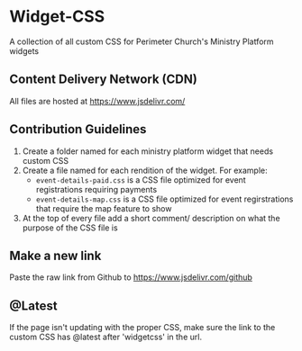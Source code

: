 # Widget-CSS
A collection of all custom CSS for Perimeter Church's Ministry Platform widgets

## Content Delivery Network (CDN)
All files are hosted at https://www.jsdelivr.com/ 

## Contribution Guidelines
  1. Create a folder named for each ministry platform widget that needs custom CSS
  2. Create a file named for each rendition of the widget. For example:
     - `event-details-paid.css` is a CSS file optimized for event registrations requiring payments
     - `event-details-map.css` is a CSS file optimized for event regirstrations that require the map feature to show
  3. At the top of every file add a short comment/ description on what the purpose of the CSS file is

## Make a new link
Paste the raw link from Github to https://www.jsdelivr.com/github

## @Latest
If the page isn't updating with the proper CSS, make sure the link to the custom CSS has @latest after 'widgetcss' in the url.
